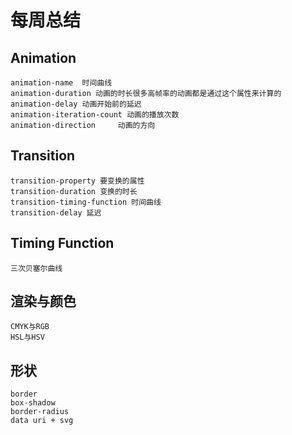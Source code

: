 # 每周总结

## Animation
	animation-name  时间曲线
	animation-duration 动画的时长很多高帧率的动画都是通过这个属性来计算的
	animation-delay 动画开始前的延迟
	animation-iteration-count 动画的播放次数
	animation-direction     动画的方向

## Transition
	transition-property 要变换的属性
	transition-duration 变换的时长
	transition-timing-function 时间曲线
	transition-delay 延迟

## Timing Function
	三次贝塞尔曲线

## 渲染与颜色
	CMYK与RGB
	HSL与HSV

## 形状
	border
	box-shadow
	border-radius
	data uri + svg
